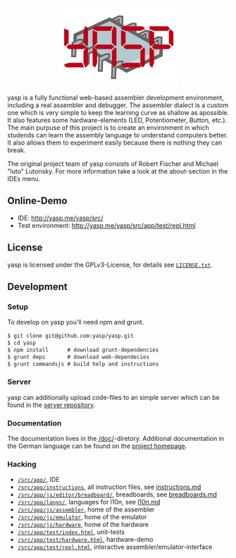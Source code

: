 <p align="center">
  <img src="/src/app/img/logo.png" />
</p>

yasp is a fully functional web-based assembler development environment, including a real assembler and debugger.
The assembler dialect is a custom one which is very simple to keep the learning curve as shallow as apossible.
It also features some hardware-elements (LED, Potentiometer, Button, etc.). The main purpuse of this project
is to create an environment in which studends can learn the assembly language to understand computers better.
It also allows them to experiment easily because there is nothing they can break.

The original project team of yasp consists of Robert Fischer and Michael "luto" Lutonsky. For more information take
a look at the about-section in the IDEs menu.

## Online-Demo
* IDE: http://yasp.me/yasp/src/
* Test environment: http://yasp.me/yasp/src/app/test/repl.html

## License
yasp is licensed under the GPLv3-License, for details see [`LICENSE.txt`](LICENSE.txt).

## Development

### Setup
To develop on yasp you'll need npm and grunt.
```
$ git clone git@github.com:yasp/yasp.git
$ cd yasp
$ npm install      # download grunt-dependencies
$ grunt deps       # download web-dependecies
$ grunt commandsjs # build help and instructions
```

### Server
yasp can additionally upload code-files to an simple server which can be found in the [server repository](https://github.com/yasp/server).

### Documentation
The documentation lives in the [/doc/](/doc/)-diretory. Additional documentation in the German language can be found on the [project homepage](http://yasp.me).

### Hacking
* [`/src/app/`](/src/app/), IDE
* [`/src/app/instructions`](/src/app/instructions), all instruction files, see [instructions.md](/doc/instructions.md)
* [`/src/app/js/editor/breadboard/`](/src/app/js/editor/breadboard/), breadboards, see [breadboards.md](/doc/breadboards.md)
* [`/src/app/langs/`](/src/app/langs/), languages for l10n, see [l10n.md](/doc/l10n.md)
* [`/src/app/js/assembler`](/src/app/js/assembler), home of the assembler
* [`/src/app/js/emulator`](/src/app/js/emulator), home of the emulator
* [`/src/app/js/hardware`](/src/app/js/hardware), home of the hardware
* [`/src/app/test/index.html`](/src/app/test/index.html), unit-tests
* [`/src/app/test/hardware.html`](/src/app/test/hardware.html), hardware-demo
* [`/src/app/test/repl.html`](/src/app/test/repl.html), interactive assembler/emulator-interface
